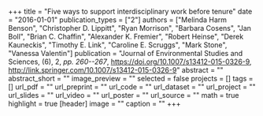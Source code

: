 +++
title = "Five ways to support interdisciplinary work before tenure"
date = "2016-01-01"
publication_types = ["2"]
authors = ["Melinda Harm Benson", "Christopher D. Lippitt", "Ryan Morrison", "Barbara Cosens", "Jan Boll", "Brian C. Chaffin", "Alexander K. Fremier", "Robert Heinse", "Derek Kauneckis", "Timothy E. Link", "Caroline E. Scruggs", "Mark Stone", "Vanessa Valentin"]
publication = "Journal of Environmental Studies and Sciences, (6), 2, _pp. 260--267_, https://doi.org/10.1007/s13412-015-0326-9, http://link.springer.com/10.1007/s13412-015-0326-9"
abstract = ""
abstract_short = ""
image_preview = ""
selected = false
projects = []
tags = []
url_pdf = ""
url_preprint = ""
url_code = ""
url_dataset = ""
url_project = ""
url_slides = ""
url_video = ""
url_poster = ""
url_source = ""
math = true
highlight = true
[header]
image = ""
caption = ""
+++
